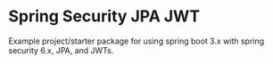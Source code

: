 # Spring Security JPA JWT

Example project/starter package for using spring boot 3.x with spring security 6.x, JPA, and JWTs.

